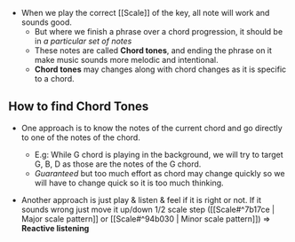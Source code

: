 - When we play the correct [[Scale]] of the key, all note will work and sounds good.
	- But where we finish a phrase over a chord progression, it should be in *a particular set of notes*
	- These notes are called **Chord tones**, and ending the phrase on it make music sounds more melodic and intentional.
	- **Chord tones** may changes along with chord changes as it is specific to a chord.

## How to find Chord Tones
- One approach is to know the notes of the current chord and go directly to one of the notes of the chord.
	- E.g: While G chord is playing in the background, we will try to target G, B, D as those are the notes of the G chord.
	- *Guaranteed* but too much effort as chord may change quickly so we will have to change quick so it is too much thinking.

- Another approach is just play & listen & feel if it is right or not. If it sounds wrong just move it up/down 1/2 scale step ([[Scale#^7b17ce | Major scale pattern]] or [[Scale#^94b030 | Minor scale pattern]]) => **Reactive listening**